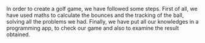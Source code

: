 In order to create a golf game, we have followed some steps. First of all, we have used maths to calculate the bounces and the tracking of the ball, solving all the problems we had. Finally, we have put all our knowledges in a programming app, to check our game and also to examine the result obtained.

